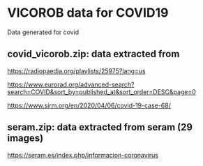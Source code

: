 # VICOROB data for COVID19

Data generated for covid

## covid_vicorob.zip: data extracted from 

https://radiopaedia.org/playlists/25975?lang=us

https://www.eurorad.org/advanced-search?search=COVID&sort_by=published_at&sort_order=DESC&page=0

https://www.sirm.org/en/2020/04/06/covid-19-case-68/


## seram.zip: data extracted from seram (29 images)
https://seram.es/index.php/informacion-coronavirus

